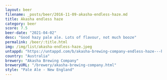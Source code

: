 ```yaml
---
layout: beer
filename: _posts/beer/2016-11-09-akasha-endless-haze.md
title: Akasha endless haze
category: beer
score: 7.5
beer-date: "2021-04-02"
desc: "Good hazy pale ale. Lots of flavour, not much booze"
permalink: /beer/:title.html
img: /img/list/akasha-endless-haze.jpeg
untappd: "https://untappd.com/b/akasha-brewing-company-endless-haze---hazy-pale-ale/3540805"
country: "Australia"
brewery: "Akasha Brewing Company"
breweryURL: "/brewery/akasha-brewing-company.html"
style: "Pale Ale - New England"
---
```


